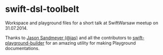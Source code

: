 swift-dsl-toolbelt
==================

Workspace and playground files for a short talk at SwiftWarsaw meetup on 31.07.2014.

Thanks to [Jason Sandmeyer (@jas)](https://github.com/jas) and all the contributors to  [swift-playground-builder](https://github.com/jas/swift-playground-builder) for an amazing utility for making Playground documentations.
